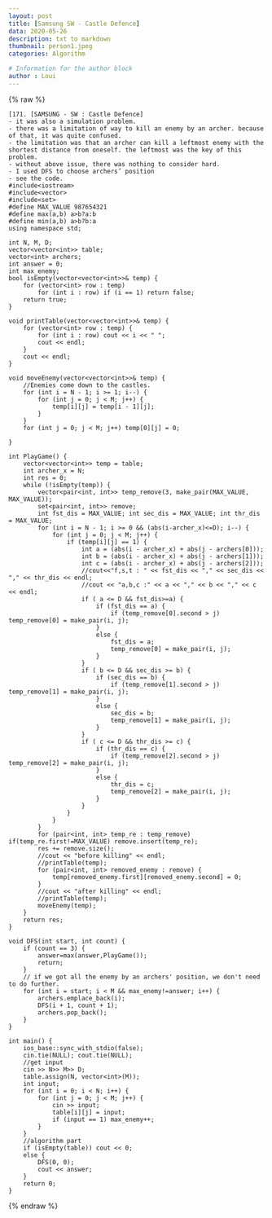 ```yaml
---
layout: post
title: [Samsung SW - Castle Defence]
data: 2020-05-26
description: txt to markdown
thumbnail: person1.jpeg
categories: Algorithm

# Information for the author block
author : Loui
---
```


{% raw %}

	﻿[171. [SAMSUNG - SW : Castle Defence]
	- it was also a simulation problem.
	- there was a limitation of way to kill an enemy by an archer. because of that, it was quite confused.
	- the limitation was that an archer can kill a leftmost enemy with the shortest distance from oneself. the leftmost was the key of this problem.
	- without above issue, there was nothing to consider hard.
	- I used DFS to choose archers’ position
	- see the code.
	#include<iostream>
	#include<vector>
	#include<set>
	#define MAX_VALUE 987654321
	#define max(a,b) a>b?a:b
	#define min(a,b) a>b?b:a
	using namespace std;
	
	int N, M, D;
	vector<vector<int>> table;
	vector<int> archers;
	int answer = 0;
	int max_enemy;
	bool isEmpty(vector<vector<int>>& temp) {
		for (vector<int> row : temp)
			for (int i : row) if (i == 1) return false;
		return true;
	}
	
	void printTable(vector<vector<int>>& temp) {
		for (vector<int> row : temp) {
			for (int i : row) cout << i << " ";
			cout << endl;
		}
		cout << endl;
	}
	
	void moveEnemy(vector<vector<int>>& temp) {
		//Enemies come down to the castles.
		for (int i = N - 1; i >= 1; i--) {
			for (int j = 0; j < M; j++) {
				temp[i][j] = temp[i - 1][j];
			}
		}
		for (int j = 0; j < M; j++) temp[0][j] = 0;
	
	}
	
	int PlayGame() {
		vector<vector<int>> temp = table;
		int archer_x = N;
		int res = 0;
		while (!isEmpty(temp)) {
			vector<pair<int, int>> temp_remove(3, make_pair(MAX_VALUE, MAX_VALUE));
			set<pair<int, int>> remove;
			int fst_dis = MAX_VALUE; int sec_dis = MAX_VALUE; int thr_dis = MAX_VALUE;
			for (int i = N - 1; i >= 0 && (abs(i-archer_x)<=D); i--) {
				for (int j = 0; j < M; j++) {
					if (temp[i][j] == 1) {
						int a = (abs(i - archer_x) + abs(j - archers[0])); 
						int b = (abs(i - archer_x) + abs(j - archers[1])); 
						int c = (abs(i - archer_x) + abs(j - archers[2]));
						//cout<<"f,s,t : " << fst_dis << "," << sec_dis << "," << thr_dis << endl;
						//cout << "a,b,c :" << a << "," << b << "," << c << endl;
						if ( a <= D && fst_dis>=a) {
							if (fst_dis == a) {
								if (temp_remove[0].second > j) temp_remove[0] = make_pair(i, j);
							}
							else {
								fst_dis = a;
								temp_remove[0] = make_pair(i, j);
							}
						}
						if ( b <= D && sec_dis >= b) {
							if (sec_dis == b) {
								if (temp_remove[1].second > j) temp_remove[1] = make_pair(i, j);
							}
							else {
								sec_dis = b;
								temp_remove[1] = make_pair(i, j);
							}
						}
						if ( c <= D && thr_dis >= c) {
							if (thr_dis == c) {
								if (temp_remove[2].second > j) temp_remove[2] = make_pair(i, j);
							}
							else {
								thr_dis = c;
								temp_remove[2] = make_pair(i, j);
							}
						}
					}
				}
			}
			for (pair<int, int> temp_re : temp_remove) if(temp_re.first!=MAX_VALUE) remove.insert(temp_re);
			res += remove.size();
			//cout << "before killing" << endl;
			//printTable(temp);
			for (pair<int, int> removed_enemy : remove) {
				temp[removed_enemy.first][removed_enemy.second] = 0;
			}
			//cout << "after killing" << endl;
			//printTable(temp);
			moveEnemy(temp);
		}
		return res;
	}
	
	void DFS(int start, int count) {
		if (count == 3) {
			answer=max(answer,PlayGame());
			return;
		}
		// if we got all the enemy by an archers' position, we don't need to do further.
		for (int i = start; i < M && max_enemy!=answer; i++) {
			archers.emplace_back(i);
			DFS(i + 1, count + 1);
			archers.pop_back();
		}
	}
	
	int main() {
		ios_base::sync_with_stdio(false);
		cin.tie(NULL); cout.tie(NULL);
		//get input
		cin >> N>> M>> D;	
		table.assign(N, vector<int>(M));
		int input;
		for (int i = 0; i < N; i++) {
			for (int j = 0; j < M; j++) {
				cin >> input;
				table[i][j] = input;
				if (input == 1) max_enemy++;
			}
		}
		//algorithm part
		if (isEmpty(table)) cout << 0;
		else {
			DFS(0, 0);
			cout << answer;
		}
		return 0;
	}
	
	
	
{% endraw %}

